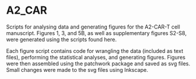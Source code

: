 # A2_CAR
Scripts for analysing data and generating figures for the A2-CAR-T cell manuscript. 
Figures 1, 3, and 5B, as well as supplementary figures S2-S8, were generated using the scripts found here. 

Each figure script contains code for wrangling the data (included as text files), 
performing the statistical analyses, and generating figures. Figures were then assembled using the patchwork package and saved as
svg files. Small changes were made to the svg files using Inkscape.
